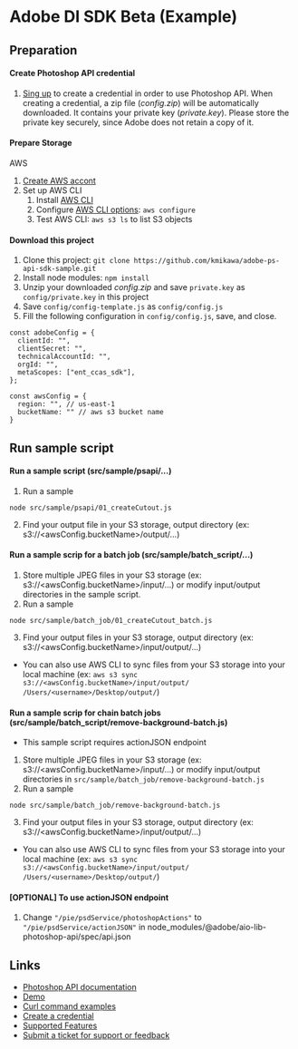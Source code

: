 # Adobe DI SDK Beta (Example)

## Preparation

#### Create Photoshop API credential

1. [Sing up](https://developer.adobe.com/photoshop/api/signup/?ref=signup) to create a credential in order to use Photoshop API. When creating a credential, a zip file (*config.zip*) will be automatically downloaded. It contains your private key (*private.key*).  Please store the private key securely, since Adobe does not retain a copy of it.

#### Prepare Storage

AWS

1. [Create AWS accont](https://docs.aws.amazon.com/rekognition/latest/dg/setting-up.html)
1. Set up AWS CLI
   1. Install [AWS CLI](https://docs.aws.amazon.com/cli/latest/userguide/getting-started-install.html)
   1. Configure [AWS CLI options](https://docs.aws.amazon.com/cli/latest/reference/:configure/): `aws configure`
   1. Test AWS CLI: `aws s3 ls` to list S3 objects

#### Download this project

1. Clone this project: `git clone https://github.com/kmikawa/adobe-ps-api-sdk-sample.git`
1. Install node modules: `npm install`
1. Unzip your downloaded *config.zip* and save `private.key` as `config/private.key` in this project
1. Save `config/config-template.js` as `config/config.js`
1. Fill the following configuration in `config/config.js`, save, and close.
```
const adobeConfig = {
  clientId: "",
  clientSecret: "",
  technicalAccountId: "",
  orgId: "",
  metaScopes: ["ent_ccas_sdk"],
};
```
```
const awsConfig = {
  region: "", // us-east-1
  bucketName: "" // aws s3 bucket name
}
```

## Run sample script
#### Run a sample script (src/sample/psapi/...)
1. Run a sample
```
node src/sample/psapi/01_createCutout.js
```
2. Find your output file in your S3 storage, output directory (ex: s3://<awsConfig.bucketName>/output/...)

#### Run a sample scrip for a batch job (src/sample/batch_script/...)
1. Store multiple JPEG files in your S3 storage (ex: s3://<awsConfig.bucketName>/input/...) or modify input/output directories in the sample script.
2. Run a sample
```
node src/sample/batch_job/01_createCutout_batch.js
```
3. Find your output files in your S3 storage, output directory (ex: s3://<awsConfig.bucketName>/input/output/...)
* You can also use AWS CLI to sync files from your S3 storage into your local machine (ex: `aws s3 sync s3://<awsConfig.bucketName>/input/output/ /Users/<username>/Desktop/output/`)

#### Run a sample scrip for chain batch jobs (src/sample/batch_script/remove-background-batch.js)
* This sample script requires actionJSON endpoint
1. Store multiple JPEG files in your S3 storage (ex: s3://<awsConfig.bucketName>/input/...) or modify input/output directories in `src/sample/batch_job/remove-background-batch.js`
2. Run a sample
```
node src/sample/batch_job/remove-background-batch.js
```
3. Find your output files in your S3 storage, output directory (ex: s3://<awsConfig.bucketName>/input/output/...)
* You can also use AWS CLI to sync files from your S3 storage into your local machine (ex: `aws s3 sync s3://<awsConfig.bucketName>/input/output/ /Users/<username>/Desktop/output/`)

#### [OPTIONAL] To use actionJSON endpoint

1. Change `"/pie/psdService/photoshopActions"` to `"/pie/psdService/actionJSON"` in node_modules/@adobe/aio-lib-photoshop-api/spec/api.json

## Links

- [Photoshop API documentation](https://developer.adobe.com/photoshop/photoshop-api-docs/api/)
- [Demo](https://developer.adobe.com/photoshop/api/)
- [Curl command examples](https://developer.adobe.com/photoshop/photoshop-api-docs/code-sample/)
- [Create a credential](https://developer.adobe.com/photoshop/api/signup/?ref=signup)
- [Supported Features](https://developer.adobe.com/photoshop/photoshop-api-docs/features/)
- [Submit a ticket for support or feedback](https://psd-services.zendesk.com/hc/en-us/requests/new)

<!-- 

#### [OPTIONAL] To use actionJSON

1. Change `"/pie/psdService/photoshopActions"` to `"/pie/psdService/actionJSON"` in node_modules/@adobe/aio-lib-photoshop-api/spec/api.json

#### [OPTIONAL] Refine Results

1. npx webpack ./src/component/s3.js --mode development --target web --no-devtool -o ./public
// node s3.js

1. open public/index.html

#### [OPTIONAL] Create your node project from scratch

1. npm init

1. npm install @adobe/aio-lib-photoshop-api
   https://github.com/adobe/aio-lib-photoshop-api

1. npm install @adobe/jwt-auth
   https://www.npmjs.com/package/@adobe/jwt-auth

1. npm install aws-sdk
   https://docs.aws.amazon.com/sdk-for-javascript/v2/developer-guide/installing-jssdk.html

-->